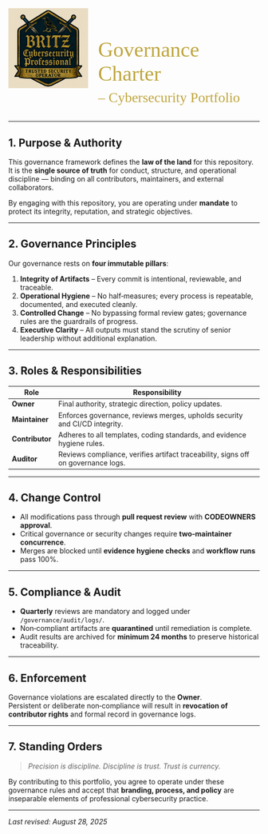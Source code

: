 <div style="display: flex; align-items: flex-start;">
    <img src="./branding/executive-badge.svg.png" width="160" alt="JW Britz Crest" style="margin-right: 20px; margin-bottom: 0;">
    <div>
        <h1 style="color: #bfa640; font-family: 'Old English Text MT', 'Goudy Text', 'UnifrakturCook', serif; font-size: 3em; font-weight: normal; margin-bottom: 0.2em;">
            Governance Charter
        </h1>
        <span style="display: block; color: #bfa640; font-family: 'Old English Text MT', 'Goudy Text', 'UnifrakturCook', serif; font-size: 2em; font-weight: normal; margin-top: 0;">
            – Cybersecurity Portfolio
        </span>
    </div>
</div>
    </div>
</div>

<br>

---

## 1. Purpose & Authority
This governance framework defines the **law of the land** for this repository.  
It is the **single source of truth** for conduct, structure, and operational discipline — binding on all contributors, maintainers, and external collaborators.

By engaging with this repository, you are operating under **mandate** to protect its integrity, reputation, and strategic objectives.

---

## 2. Governance Principles
Our governance rests on **four immutable pillars**:

1. **Integrity of Artifacts** – Every commit is intentional, reviewable, and traceable.
2. **Operational Hygiene** – No half‑measures; every process is repeatable, documented, and executed cleanly.
3. **Controlled Change** – No bypassing formal review gates; governance rules are the guardrails of progress.
4. **Executive Clarity** – All outputs must stand the scrutiny of senior leadership without additional explanation.

---

## 3. Roles & Responsibilities
| Role                | Responsibility                                                                 |
|---------------------|---------------------------------------------------------------------------------|
| **Owner**           | Final authority, strategic direction, policy updates.                          |
| **Maintainer**      | Enforces governance, reviews merges, upholds security and CI/CD integrity.     |
| **Contributor**     | Adheres to all templates, coding standards, and evidence hygiene rules.        |
| **Auditor**         | Reviews compliance, verifies artifact traceability, signs off on governance logs.|

---

## 4. Change Control
- All modifications pass through **pull request review** with **CODEOWNERS approval**.
- Critical governance or security changes require **two‑maintainer concurrence**.
- Merges are blocked until **evidence hygiene checks** and **workflow runs** pass 100%.

---

## 5. Compliance & Audit
- **Quarterly** reviews are mandatory and logged under `/governance/audit/logs/`.
- Non‑compliant artifacts are **quarantined** until remediation is complete.
- Audit results are archived for **minimum 24 months** to preserve historical traceability.

---

## 6. Enforcement
Governance violations are escalated directly to the **Owner**.  
Persistent or deliberate non‑compliance will result in **revocation of contributor rights** and formal record in governance logs.

---

## 7. Standing Orders
> *Precision is discipline. Discipline is trust. Trust is currency.*

By contributing to this portfolio, you agree to operate under these governance rules and accept that **branding, process, and policy** are inseparable elements of professional cybersecurity practice.

---

_Last revised: August 28, 2025_
